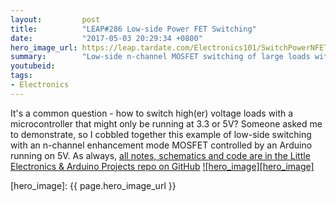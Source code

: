 ```yaml
---
layout:         post
title:          "LEAP#286 Low-side Power FET Switching"
date:           "2017-05-03 20:29:34 +0800"
hero_image_url: https://leap.tardate.com/Electronics101/SwitchPowerNFET/assets/SwitchPowerNFET_build.jpg
summary:        "Low-side n-channel MOSFET switching of large loads with a microcontroller."
youtubeid:
tags:
- Electronics
---
```


It's a common question - how to switch high(er) voltage loads with a microcontroller that might only be running at 3.3 or 5V?
Someone asked me to demonstrate, so I cobbled together this example of low-side switching
with an n-channel enhancement mode MOSFET controlled by an Arduino running on 5V.
As always, [all notes, schematics and code are in the Little Electronics & Arduino Projects repo on GitHub][project]
[![hero_image][hero_image]][project]

[leap]: https://leap.tardate.com
[project]: https://github.com/tardate/LittleArduinoProjects/tree/master/Electronics101/SwitchPowerNFET
[hero_image]: {{ page.hero_image_url }}
